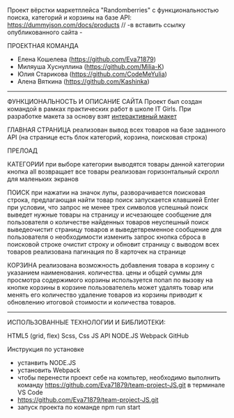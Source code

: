 Проект вёрстки маркетплейса "Randomberries" с функциональностью поиска, категорий и корзины на базе API:
https://dummyjson.com/docs/products
// -в вставить ссылку опубликованного сайта -


ПРОЕКТНАЯ КОМАНДА
- Елена Кошелева (https://github.com/Eva71879)
- Миляуша Хуснуллина (https://github.com/Milia-K)
- Юлия Старикова (https://github.com/CodeMeYulia)
- Алена Вяткина (https://github.com/Kashinka)

----------------------------------------------------

ФУНКЦИОНАЛЬНОСТЬ И ОПИСАНИЕ САЙТА
Проект был создан командой в рамках практических работ в школе IT Girls. 
При разработке макета за основу взят 
[интерактивный макет](https://www.figma.com/proto/YhCP9TQiZu3b9ptLj7qyBL/%D0%9C%D0%B0%D0%BA%D0%B5%D1%82%D1%8B?page-id=31%3A2188&type=design&node-id=31-2189&viewport=1133%2C540%2C0.2&t=6KIxNuEEBMvG83Rz-1&scaling=scale-down&starting-point-node-id=250%3A10636)

ГЛАВНАЯ СТРАНИЦА
реализован вывод всех товаров на базе заданного API (на странице есть блок категорий, корзина, поисковая строка)

ПРЕЛОАД
  
КАТЕГОРИИ
при выборе категории выводятся товары данной категории 
кнопка all возвращает все товары
реализован горизонтальный скролл для маленьких экранов

ПОИСК
при нажатии на значок лупы, разворачивается поисковая строка, предлагающая найти товар
поиск запускается клавшией Enter при условии, что запрос не менее трех символов 
успешный поиск выведет нужные товары на страницу и исчезающее сообщение для пользователя о количестве найденных товаров
неуспешный поиск выведеочистит страницу товаров и выведетвременное сообщение для пользователя о необходимости изменить запрос
кнопка сброса в поисковой строке очистит строку и обновит страницу с выводом всех товаров
реализована пагинация по 8 карточек на странице

КОРЗИНА
реализована возможность добавления товара в корзину с указанием наименования. количества. цены и общей суммы
для просмотра содержимого корзины используется попап по вызову на кнопке корзины
в корзине пользователель может удалять товар или менять его количество
удаление товаров из корзины приводит к обновлению итоговой стоимости и количества
товаров.

----------------------------------------------------------------------------------

ИСПОЛЬЗОВАННЫЕ ТЕХНОЛОГИИ И БИБЛИОТЕКИ:

HTML5 (grid, flex)
Scss, Css
JS
API
NODE.JS
Webpack
GitHub

Инструкция по установке
- устанвить NODE.JS
- установить Webpack
- чтобы перенести проект себе на компьтер, необходимо выполнить команду https://github.com/Eva71879/team-project-JS.git в терминале VS Code
- https://github.com/Eva71879/team-project-JS.git
- запуск проекта по команде npm run start

<!-- # npm_webpack
use npm install -->

<!-- //создаем разметку карточки ----обновила код последней кнопки price------ -->
<!-- function createCardElement(obj) {
const card = `   <div class='item'>
            <div class='item-product'>
            <p class='discount'><span class='discount-percentage'>${obj.discountPercentage}</span> off sale</p>
            <div class='image-block'><img src="${obj.thumbnail}" alt="thumbnail" class='image'></div>
            <p class='rating'><span class='rating-star'>&#10033;</span> ${obj.rating}</p>
            <p class='title'>${obj.title}</p>
            <p class='description'>${obj.description}</p>
            <button class='price putToCartButton' data-product='${JSON.stringify(obj)}'><span class='price-bin'></span>$${obj.price}</button>
        </div>
    </div>
  `;

    return card;

} -->
